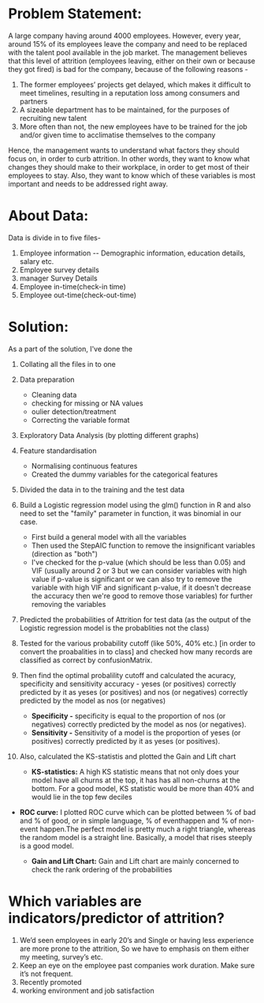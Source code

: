 # Problem Statement:

A large company having around 4000 employees. However, every year, around 15% of its employees leave the company and need to be replaced with the talent pool available in the job market. The management believes that this level of attrition (employees leaving, either on their own or because they got fired) is bad for the company, because of the following reasons -

1. The former employees’ projects get delayed, which makes it difficult to meet timelines, resulting in a reputation loss among consumers and partners
2. A sizeable department has to be maintained, for the purposes of recruiting new talent
3. More often than not, the new employees have to be trained for the job and/or given time to acclimatise themselves to the company

Hence, the management wants to understand what factors they should focus on, in order to curb attrition. In other words, they want to know what changes they should make to their workplace, in order to get most of their employees to stay. Also, they want to know which of these variables is most important and needs to be addressed right away.

# About Data:

Data is divide in to five files-
1. Employee information -- Demographic information, education details, salary etc.
2. Employee survey details
3. manager Survey Details
4. Employee in-time(check-in time)
5. Employee out-time(check-out-time)

# Solution:

As a part of the solution, I've done the
1. Collating all the files in to one

2. Data preparation
	- Cleaning data
	- checking for missing or NA values
	- oulier detection/treatment
	- Correcting the variable format
3. Exploratory Data Analysis (by plotting different graphs)

4. Feature standardisation
	- Normalising continuous features 
	- Created the dummy variables for the categorical features

5. Divided the data in to the training and the test data

6. Build a Logistic regression model using the glm() function in R and also need to set the "family" parameter in function, it was binomial in our case.
	- First build a general model with all the variables
	- Then used the StepAIC function to remove the insignificant variables (direction as "both")
	- I've checked for the p-value (which should be less than 0.05) and VIF (usually around 2 or 3 but we can consider variables with high value if p-value is significant or we can also try to remove the variable with high VIF and significant p-value, if it doesn't decrease the accuracy then we're good to remove those variables) for further removing the variables

7. Predicted the probabilities of Attrition for test data (as the output of the Logistic regression model is the probablities not the class)

8. Tested for the various probability cutoff (like 50%, 40% etc.) [in order to convert the proabalities in to class] and checked how many records are classified as correct by confusionMatrix.

9. Then find the optimal probalility cutoff and calculated the acuracy, specificity and sensitivity
   accuracy - yeses (or positives) correctly predicted by it as yeses (or positives) and nos (or negatives) correctly predicted by the model as nos (or negatives)
   - **Specificity -** specificity is equal to the proportion of nos (or negatives) correctly predicted by the model as nos (or negatives).
   - **Sensitivity -** Sensitivity of a model is the proportion of yeses (or positives) correctly predicted by it as yeses (or positives).

10. Also, calculated the KS-statistis and plotted the Gain and Lift chart

    * **KS-statistics:** A high KS statistic means that not only does your model have all churns at the top, it has has all non-churns at the bottom. For a good model, KS statistic would be more than 40% and would lie in the top few deciles

 * **ROC curve:** I plotted ROC curve which can be plotted between % of bad and % of good, or in simple language, % of eventhappen and % of non-event happen.The perfect model is pretty much a right triangle, whereas the random model is a straight line. Basically, a model that rises steeply is a good model.

    * **Gain and Lift Chart:** Gain and Lift chart are mainly concerned to check the rank ordering of the probabilities

# Which variables are indicators/predictor of attrition?

1. We’d seen employees in early 20’s and Single or having less experience are more prone to the attrition, So we have to emphasis on them either my meeting, survey’s etc.
2. Keep an eye on the employee past companies work duration. Make sure it’s not frequent.
3. Recently promoted
4. working environment and job satisfaction 
